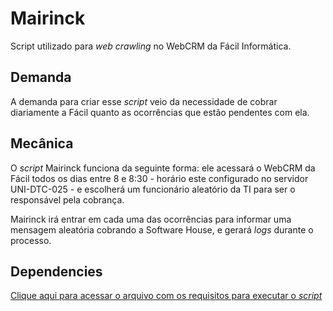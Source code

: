 # Mairinck
Script utilizado para *web crawling* no WebCRM da Fácil Informática.

## Demanda
A demanda para criar esse *script* veio da necessidade de cobrar diariamente a Fácil quanto as ocorrências que estão pendentes com ela.

## Mecânica
O *script* Mairinck funciona da seguinte forma: ele acessará o WebCRM da Fácil todos os dias entre 8 e 8:30 - horário este configurado no servidor UNI-DTC-025 - e escolherá um funcionário aleatório da TI para ser o responsável pela cobrança.

Mairinck irá entrar em cada uma das ocorrências para informar uma mensagem aleatória cobrando a Software House, e gerará *logs* durante o processo.

## Dependencies
<a href='https://github.com/paulozip/Mairinck/blob/master/depedencies.md'>Clique aqui para acessar o arquivo com os requisitos para executar o *script*</a>
